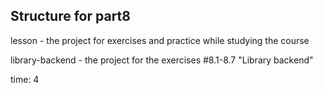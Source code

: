 ## Structure for part8

lesson - the project for exercises and practice while studying the course

library-backend - the project for the exercises #8.1-8.7 "Library backend"

time: 4
